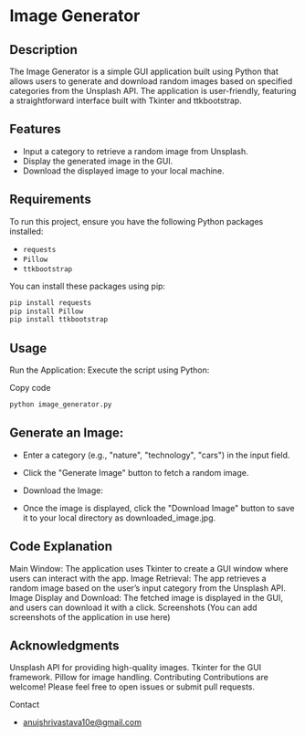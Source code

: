 # Image Generator

## Description
The Image Generator is a simple GUI application built using Python that allows users to generate and download random images based on specified categories from the Unsplash API. The application is user-friendly, featuring a straightforward interface built with Tkinter and ttkbootstrap.

## Features
- Input a category to retrieve a random image from Unsplash.
- Display the generated image in the GUI.
- Download the displayed image to your local machine.

## Requirements
To run this project, ensure you have the following Python packages installed:
- `requests`
- `Pillow`
- `ttkbootstrap`

You can install these packages using pip:

```bash
pip install requests
pip install Pillow
pip install ttkbootstrap
```

## Usage
Run the Application: Execute the script using Python:

Copy code
```bash
python image_generator.py
```

## Generate an Image:

- Enter a category (e.g., "nature", "technology", "cars") in the input field.
- Click the "Generate Image" button to fetch a random image.
- Download the Image:

- Once the image is displayed, click the "Download Image" button to save it to your local directory as downloaded_image.jpg.

## Code Explanation
Main Window: The application uses Tkinter to create a GUI window where users can interact with the app.
Image Retrieval: The app retrieves a random image based on the user’s input category from the Unsplash API.
Image Display and Download: The fetched image is displayed in the GUI, and users can download it with a click.
Screenshots
(You can add screenshots of the application in use here)


## Acknowledgments
Unsplash API for providing high-quality images.
Tkinter for the GUI framework.
Pillow for image handling.
Contributing
Contributions are welcome! Please feel free to open issues or submit pull requests.

Contact
- anujshrivastava10e@gmail.com

